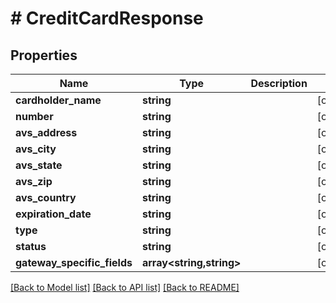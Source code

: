 # # CreditCardResponse

## Properties

Name | Type | Description | Notes
------------ | ------------- | ------------- | -------------
**cardholder_name** | **string** |  | [optional]
**number** | **string** |  | [optional]
**avs_address** | **string** |  | [optional]
**avs_city** | **string** |  | [optional]
**avs_state** | **string** |  | [optional]
**avs_zip** | **string** |  | [optional]
**avs_country** | **string** |  | [optional]
**expiration_date** | **string** |  | [optional]
**type** | **string** |  | [optional]
**status** | **string** |  | [optional]
**gateway_specific_fields** | **array<string,string>** |  | [optional]

[[Back to Model list]](../../README.md#models) [[Back to API list]](../../README.md#endpoints) [[Back to README]](../../README.md)
